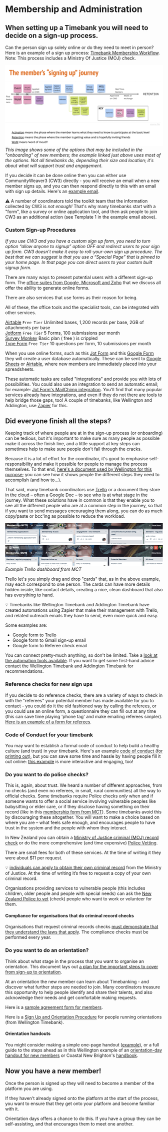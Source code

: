 # Membership and Administration

## When setting up a Timebank you will need to decide on a sign-up process.

Can the person sign up solely online or do they need to meet in person? Here is an example of a sign up process: [Timebank Membership Workflow](https://docs.google.com/document/d/1aX72oQ8eHg-DUvBkyz47sffFZZ38cxj-LiOR9mYOI5s/edit). Note: This process includes a Ministry Of Justice (MOJ) check.

![Onboarding options are displayed on a timeline, options include Application, Code of Conduct signing, References, Orientation, Getting proof of identity, MOJ check, and also suggests some ideal interactions with the coordinator such as the coordinator getting them to share their talents and put up at least one request](onboarding_options.png)
_This image shows some of the options that may be included in the "onboarding" of new members; the example linked just above uses most of the options. Not all timebanks do, depending their size and location; it's about what will support trust and engagement_.

If you decide it can be done online then you can either use CommunityWeaver3 (CW3) directly - you will receive an email when a new member signs up, and you can then respond directly to this with an email with sign up details. Here's an [example email](https://docs.google.com/document/d/1q1QbZX53q4rygu3c_iIsbTDhAoqq25Eisecd4m2jy9g/edit#bookmark=id.6huvpiuivb0q).

⚠️ A number of coordinators told the toolkit team that the information collected by CW3 is _not enough!_ That's why many timebanks start with a "form", like a survey or online application tool, and then ask people to join CW3 as an additional action (see Template 1 in the example email above).

### Custom Sign-up Procedures

*If you use CW3 and you have a custom sign up form, you need to turn option “allow anyone to signup” option OFF and redirect users to your sign up form. CW3 doesn’t make it easy to roll-your-own sign up procedure. The best that we can suggest is that you use a “Special Page” that is pinned to your home page. In that page you can direct users to your custom built signup form.*

There are many ways to present potential users with a different sign-up form. The [office suites from Google, Microsoft and Zoho](OfficeSuites.md) that we discuss all offer the ability to generate online forms. 

There are also services that use forms as their reason for being. 

All of these, the office tools and the specialist tools, can be integrated with other services. 

[Airtable](https://www.airtable.com) ``Free Tier`` Unlimited bases, 1,200 records per base, 2GB of attachments per base   
[Jotform](https://www.jotform.com)  ``Free Tier`` 5 Forms, 100 submissions per month  
[Survey Monkey](https://www.surveymonkey.com) Basic plan ( free ) is crippled   
[Type Form](https://www.typeform.com) ``Free Tier`` 10 questions per form, 10 submissions per month  

When you use online forms, such as this [Jot Form](http://form.jotform.co/72362960301854) and this [Google Form](https://docs.google.com/forms/d/1q-hw5Qgo5Tejgci-n2oolA-McxZBhy-oh9api9Lw8jY/edit) they will create a user database automatically. These can be sent to [Google Sheets](https://www.jotform.com/help/228-how-to-integrate-forms-with-google-sheets/) or [Airtable](https://www.jotform.com/integrations/airtable), where new members are immediately placed into your spreadsheets. 

These automatic tasks are called "integrations" and provide you with lots of possibilities. You could also use an integration to send an automatic email; for example: [Jot Form's MailChimp integration](https://www.jotform.com/integrations/mailchimp). You'll find that many popular services already have integrations, and even if they do not there are tools to help bridge those gaps, too! A couple of timebanks, like Wellington and Addington, use [Zapier](https://zapier.com/) for this.

## Did everyone finish all the steps? 

Keeping track of where people are at in the sign-up process (or onboarding) can be tedious, but it's important to make sure as many people as possible make it across the finish line, and a little support at key steps can sometimes help to make sure people don't fall through the cracks.

Because it is a lot of effort for the coordinator, it's good to emphasise self-responsibility and make it possible for people to manage the process themselves. To that end, [here's a document used by Wellington for this purpose](https://docs.google.com/document/d/1QohoeF2x2u6Jd0ZjTrWHhBckYo9rbARhRGlVbe1o9OE/edit); you can see how it shows people the different steps they need to accomplish (and how to…).

That said, many timebank coordinators use [Trello](https://trello.com) or a document they store in the cloud – often a Google Doc – to see who is at what stage in the journey. What these solutions have in common is that they enable you to see all the different people who are at a common step in the journey, so that if you want to send messages encouraging them along, you can do as much copy/paste or bcc'ing as possible to reduce the workload.

![](managing_onboarding.PNG)
![](managing_onboarding1.PNG)
_Example Trello dashboard from MCT_

Trello let's you simply drag and drop "cards" that, as in the above example, may each correspond to one person. The cards can have more details hidden inside, like contact details, creating a nice, clean dashboard that also has everything to hand.

💡 Timebanks like Wellington Timebank and Addington Timebank have created automations using Zapier that make their management with Trello, and related outreach emails they have to send, even more quick and easy. 

Some examples are: 
* Google form to Trello 
* Google form to Gmail sign-up email
* Google form to Referee check email

You can connect pretty-much anything, so don't be limited. Take a [look at the automation tools available](Automate.md).  If you want to get some first-hand advice contact the Wellington Timebank and Addington Timebank for recommendations.

### Reference checks for new sign ups

If you decide to do reference checks, there are a variety of ways to check in with the "referees" your potential member has made available for you to contact - you could do it the old fashioned way by calling the referees, or you could use an online form, a questionnaire they can fill out at any time (this can save time playing 'phone tag' and make emailing referees simpler). [Here is an example of a form for referees](https://docs.google.com/forms/d/1M2FeahoeAsj_bykBzbHVlYbnYZo-lmh4ytXcfiaBiOM/edit).

### Code of Conduct for your timebank

You may want to establish a formal code of conduct to help build a healthy culture (and trust) in your timebank. Here's an example [code of conduct (for printing out)](https://docs.google.com/document/d/1SxoA0sDgS-nIdRFcdNO_9v1awpeoo-Q7-BfRKNyU-ek/edit?usp=sharing), but you can save some time and hassle by having people fill it out online: [this example](https://docs.google.com/forms/d/e/1FAIpQLScAl_eN-I9tiIjfa7beo9aqjIDy1l03X44VMLGP3rAZm20Gug/viewform?usp=sf_link) is more interactive and engaging, too!

### Do you want to do police checks? 

This is, again, about trust. We heard a number of different approaches, from no checks (and even no referees, in small, rural communities) all the way to official checks. Some timebanks require Police checks _only_ when and if someone wants to offer a social service involving vulnerable peoples like babysitting or elder care, or if they disclose having something on their record (like in this [membership form from MCT](https://form.jotform.co/72362960301854)). Some timebanks avoid this by discouraging these altogether. You will want to make a choice based on where you are – what feels safe enough, and encourages people to have trust in the system and the people with whom they interact.

In New Zealand you can obtain a [Ministry of Justice criminal (MOJ) record check](https://www.justice.govt.nz/criminal-records/get-someone-elses/) or do the more comprehensive (and time expensive) [Police Vetting](https://www.police.govt.nz/advice/businesses-and-organisations/vetting).

There are small fees for both of these services. At the time of writing it they were about $11 per request.

💡  [individuals can apply to obtain their own criminal record](https://www.justice.govt.nz/criminal-records/get-your-own/) from the Ministry of Justice. At the time of writing it’s free to request a copy of your own criminal record. 

Organisations providing services to vulnerable people (this includes children, older people and people with special needs) can ask the [New Zealand Police to vet](https://www.police.govt.nz/advice/businesses-and-organisations/vetting) (check) people who want to work or volunteer for them.

#### Compliance for organisations that do criminal record checks

Organisations that request criminal records checks [must  demonstrate that they understand the laws that apply](https://www.justice.govt.nz/criminal-records/get-someone-elses/compliance-assurance-check/). The compliance checks must be performed every year. 

### Do you want to do an orientation? 

Think about what stage in the process that you want to organise an orientation. This document lays out [a plan for the important steps to cover from sign-up to orientation](https://docs.google.com/document/d/1unViW-gAMgcoyXf_9eGpXqm_ElzC81EW/edit?usp=sharing&ouid=107264652407614741759&rtpof=true&sd=true).

At an orientation the new member can learn about Timebanking - and discover what further steps are needed to join. Many coordinators treasure this opportunity to help people identify and share their talents, and also acknowledge their needs and get comfortable making requests.

Here is a [sample agreement form for members](https://docs.google.com/document/d/1H38uPwDBd_zU3FfH9PCmPNTJDdz4KWJF/edit?usp=sharing&ouid=107264652407614741759&rtpof=true&sd=true). 

Here is a [Sign Up and Orientation Procedure](https://docs.google.com/document/d/1Ur4KnHxYjW8xIW5hbzPwzEW8-Vlze7-PLewuktXrqWs/edit?usp=sharing) for people running orientations (from Wellington Timebank). 

#### Orientation handouts

You might consider making a simple one-page handout ([example](https://docs.google.com/document/d/18YtmQon3tks6iQxd4uKI-0vYjvG7EIXF/edit?usp=sharing&ouid=108339832239132249427&rtpof=true&sd=true)), or a full guide to the steps ahead as in this Wellington example of an [orientation-day handout for new members](https://docs.google.com/document/d/1QohoeF2x2u6Jd0ZjTrWHhBckYo9rbARhRGlVbe1o9OE/) or Coastal New Brighton's [handbook](https://drive.google.com/file/d/1fiWuc0CMnQKZ89GQ9VKBDBOgtju48ys_/view?usp=sharing).

## Now you have a new member!
Once the person is signed up they will need to become a member of the platform you are using. 

If they haven't already signed onto the platform at the start of the process, you want to ensure that they get onto your platform and become familiar with it. 

Orientation days offers a chance to do this. If you have a group they can be self-assisting, and that encourages them to meet one another.
 
